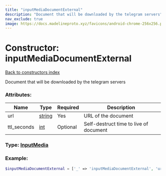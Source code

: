 ```yaml
---
title: "inputMediaDocumentExternal"
description: "Document that will be downloaded by the telegram servers"
nav_exclude: true
image: https://docs.madelineproto.xyz/favicons/android-chrome-256x256.png
---
```

# Constructor: inputMediaDocumentExternal  
[Back to constructors index](/API_docs/constructors/index.md)



Document that will be downloaded by the telegram servers

### Attributes:

| Name     |    Type       | Required | Description |
|----------|---------------|----------|-------------|
|url|[string](/API_docs/types/string.md) | Yes|URL of the document|
|ttl\_seconds|[int](/API_docs/types/int.md) | Optional|Self-destruct time to live of document|



### Type: [InputMedia](/API_docs/types/InputMedia.md)


### Example:

```php
$inputMediaDocumentExternal = ['_' => 'inputMediaDocumentExternal', 'url' => 'string', 'ttl_seconds' => int];
```  
